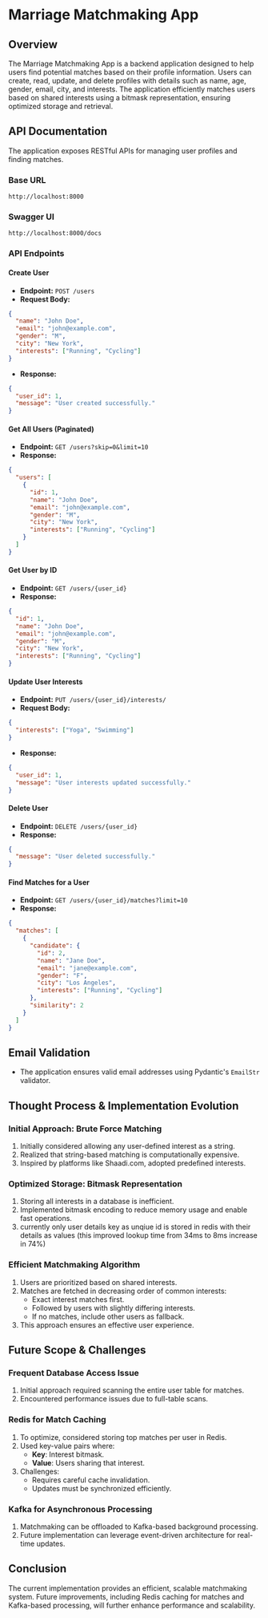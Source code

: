 # Marriage Matchmaking App

## Overview
The Marriage Matchmaking App is a backend application designed to help users find potential matches based on their profile information. Users can create, read, update, and delete profiles with details such as name, age, gender, email, city, and interests. The application efficiently matches users based on shared interests using a bitmask representation, ensuring optimized storage and retrieval.

## API Documentation
The application exposes RESTful APIs for managing user profiles and finding matches.

### Base URL
```
http://localhost:8000
```

### Swagger UI
```
http://localhost:8000/docs
```

### API Endpoints

#### Create User
- **Endpoint:** `POST /users`
- **Request Body:**
```json
{
  "name": "John Doe",
  "email": "john@example.com",
  "gender": "M",
  "city": "New York",
  "interests": ["Running", "Cycling"]
}
```
- **Response:**
```json
{
  "user_id": 1,
  "message": "User created successfully."
}
```

#### Get All Users (Paginated)
- **Endpoint:** `GET /users?skip=0&limit=10`
- **Response:**
```json
{
  "users": [
    {
      "id": 1,
      "name": "John Doe",
      "email": "john@example.com",
      "gender": "M",
      "city": "New York",
      "interests": ["Running", "Cycling"]
    }
  ]
}
```

#### Get User by ID
- **Endpoint:** `GET /users/{user_id}`
- **Response:**
```json
{
  "id": 1,
  "name": "John Doe",
  "email": "john@example.com",
  "gender": "M",
  "city": "New York",
  "interests": ["Running", "Cycling"]
}
```

#### Update User Interests
- **Endpoint:** `PUT /users/{user_id}/interests/`
- **Request Body:**
```json
{
  "interests": ["Yoga", "Swimming"]
}
```
- **Response:**
```json
{
  "user_id": 1,
  "message": "User interests updated successfully."
}
```

#### Delete User
- **Endpoint:** `DELETE /users/{user_id}`
- **Response:**
```json
{
  "message": "User deleted successfully."
}
```

#### Find Matches for a User
- **Endpoint:** `GET /users/{user_id}/matches?limit=10`
- **Response:**
```json
{
  "matches": [
    {
      "candidate": {
        "id": 2,
        "name": "Jane Doe",
        "email": "jane@example.com",
        "gender": "F",
        "city": "Los Angeles",
        "interests": ["Running", "Cycling"]
      },
      "similarity": 2
    }
  ]
}
```

## Email Validation
- The application ensures valid email addresses using Pydantic's `EmailStr` validator.

## Thought Process & Implementation Evolution

### Initial Approach: Brute Force Matching
1. Initially considered allowing any user-defined interest as a string.
2. Realized that string-based matching is computationally expensive.
3. Inspired by platforms like Shaadi.com, adopted predefined interests.

### Optimized Storage: Bitmask Representation
1. Storing all interests in a database is inefficient.
2. Implemented bitmask encoding to reduce memory usage and enable fast operations.
4. currently only user details key as unqiue id is stored in redis with their details as values
(this improved lookup time from 34ms to 8ms increase in 74%)

### Efficient Matchmaking Algorithm
1. Users are prioritized based on shared interests.
2. Matches are fetched in decreasing order of common interests:
   - Exact interest matches first.
   - Followed by users with slightly differing interests.
   - If no matches, include other users as fallback.
3. This approach ensures an effective user experience.

## Future Scope & Challenges

### Frequent Database Access Issue
1. Initial approach required scanning the entire user table for matches.
2. Encountered performance issues due to full-table scans.

### Redis for Match Caching
1. To optimize, considered storing top matches per user in Redis.
2. Used key-value pairs where:
   - **Key**: Interest bitmask.
   - **Value**: Users sharing that interest.
3. Challenges:
   - Requires careful cache invalidation.
   - Updates must be synchronized efficiently.

### Kafka for Asynchronous Processing
1. Matchmaking can be offloaded to Kafka-based background processing.
2. Future implementation can leverage event-driven architecture for real-time updates.

## Conclusion
The current implementation provides an efficient, scalable matchmaking system. Future improvements, including Redis caching for matches and Kafka-based processing, will further enhance performance and scalability.
